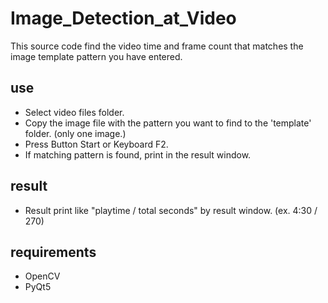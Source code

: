 # Image_Detection_at_Video

This source code find the video time and frame count that matches the image template pattern you have entered.

## use
* Select video files folder.
* Copy the image file with the pattern you want to find to the 'template' folder. (only one image.)
* Press Button Start or Keyboard F2.
* If matching pattern is found, print in the result window.

## result
* Result print like "playtime / total seconds" by result window. (ex. 4:30 / 270)

## requirements
* OpenCV
* PyQt5
